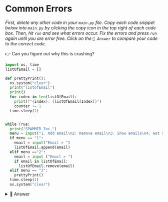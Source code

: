 # Common Errors

*First, delete any other code in your `main.py` file. Copy each code snippet below into `main.py` by clicking the copy icon in the top right of each code box. Then, hit `run` and see what errors occur. Fix the errors and press `run` again until you are error free. Click on the `👀 Answer` to compare your code to the correct code.*

👉 Can you figure out why this is crashing?

```python
import os, time
listOfEmail = []

def prettyPrint():
  os.system("clear") 
  print("listofEmail") 
  print()
  for index in len(listOfEmail): 
    print(f"{index}: {listOfEmail[Index]}") 
    counter += 1 
  time.sleep(1)


while True:
  print("SPAMMER Inc.")
  menu = input("1. Add email\n2: Remove email\n3. Show emails\n4. Get SPAMMING\n> ")
  if menu == "1":
    email = input("Email > ")
    listOfEmail.append(email)
  elif menu =="2":
    email = input ("Email > ")
    if email in listOfEmail:
      listOfEmail.remove(email)
  elif menu == "3":
    prettyPrint() 
  time.sleep(1)
  os.system("clear")
  ```
<details> <summary> 👀 Answer </summary>

- The way we have constructed the `for` loop is strange. A `for` loop requires a `range` function. What we have right now (`for index in len(listOfEmail)`) literally means "for index in 1". That doesn't make sense? A loop of 1?
- We need to add the `range` function.

```python
 for index in range(len(listOfEmail)): 
    print(f"{index}: {listOfEmail[index]}") 
    counter += 1 
  time.sleep(1)
```

</details>